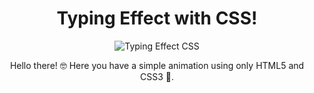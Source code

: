 <h1 align=center>Typing Effect with CSS!</h1>
<p align=center><img src="https://github.com/OrlandoDuranPY/Iconos/blob/main/GIF/Typing%20Effect.gif" alt="Typing Effect CSS"/></p>
<p align=center>Hello there! 🤓 Here you have a simple animation using only HTML5 and CSS3 👾.</p>
